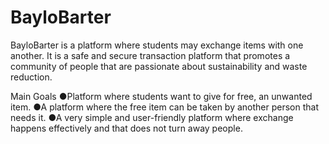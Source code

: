 # BayloBarter
BayloBarter is a platform where students may exchange items with one another. It is a safe and secure transaction platform that promotes a community of people that are passionate about sustainability and waste reduction.

Main Goals
●Platform where students want to give for free, an unwanted item.
●A platform where the free item can be taken by another person that needs it.
●A very simple and user-friendly platform where exchange happens effectively and that does not turn away people.
